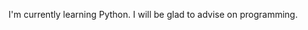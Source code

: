 I'm currently learning Python. I will be glad to advise on programming.

<!---
I'm currently learning Python.
--->
